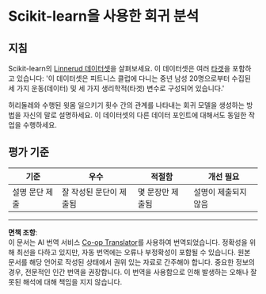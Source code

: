 <!--
CO_OP_TRANSLATOR_METADATA:
{
  "original_hash": "74a5cf83e4ebc302afbcbc4f418afd0a",
  "translation_date": "2025-09-03T22:36:19+00:00",
  "source_file": "2-Regression/1-Tools/assignment.md",
  "language_code": "ko"
}
-->
# Scikit-learn을 사용한 회귀 분석

## 지침

Scikit-learn의 [Linnerud 데이터셋](https://scikit-learn.org/stable/modules/generated/sklearn.datasets.load_linnerud.html#sklearn.datasets.load_linnerud)을 살펴보세요. 이 데이터셋은 여러 [타겟](https://scikit-learn.org/stable/datasets/toy_dataset.html#linnerrud-dataset)을 포함하고 있습니다: '이 데이터셋은 피트니스 클럽에 다니는 중년 남성 20명으로부터 수집된 세 가지 운동(데이터) 및 세 가지 생리학적(타겟) 변수로 구성되어 있습니다.'

허리둘레와 수행된 윗몸 일으키기 횟수 간의 관계를 나타내는 회귀 모델을 생성하는 방법을 자신의 말로 설명하세요. 이 데이터셋의 다른 데이터 포인트에 대해서도 동일한 작업을 수행하세요.

## 평가 기준

| 기준                           | 우수                              | 적절함                        | 개선 필요                  |
| ------------------------------ | --------------------------------- | ----------------------------- | -------------------------- |
| 설명 문단 제출                 | 잘 작성된 문단이 제출됨           | 몇 문장만 제출됨              | 설명이 제출되지 않음        |

---

**면책 조항**:  
이 문서는 AI 번역 서비스 [Co-op Translator](https://github.com/Azure/co-op-translator)를 사용하여 번역되었습니다. 정확성을 위해 최선을 다하고 있지만, 자동 번역에는 오류나 부정확성이 포함될 수 있습니다. 원본 문서를 해당 언어로 작성된 상태에서 권위 있는 자료로 간주해야 합니다. 중요한 정보의 경우, 전문적인 인간 번역을 권장합니다. 이 번역을 사용함으로 인해 발생하는 오해나 잘못된 해석에 대해 책임을 지지 않습니다.